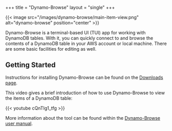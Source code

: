 +++
title = "Dynamo-Browse"
layout = "single"
+++

{{< image src="/images/dynamo-browse/main-item-view.png" alt="dynamo-browse" position="center" >}}

Dynamo-Browse is a terminal-based UI (TUI) app for working with DynamoDB tables.
With it, you can quickly connect to and browse the contents of a DynamoDB table
in your AWS account or local machine.  There are some basic facilities for
editing as well.

## Getting Started

Instructions for installing Dynamo-Browse can be found on the [Downloads page](/download).

This video gives a brief introduction of how to use Dynamo-Browse to view the items of a DynamoDB table:

{{< youtube cQnTIg1_tfg >}}

More information about the tool can be found within the [Dynamo-Browse user manual](/dynamo-browse/docs).  